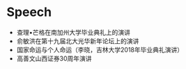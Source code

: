 # Speech

* 查理•芒格在南加州大学毕业典礼上的演讲
* 俞敏洪在第十九届北大光华新年论坛上的演讲
* 国家命运与个人命运（李晓，吉林大学2018年毕业典礼演讲）
* 高善文山西证券30周年演讲

